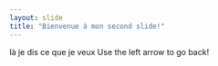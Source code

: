 ```yaml
---
layout: slide
title: "Bienvenue à mon second slide!"
---
```

là je dis ce que je veux
Use the left arrow to go back!
